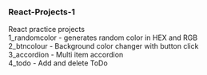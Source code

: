 ### React-Projects-1
React practice projects <br/>
1_randomcolor - generates random color in HEX and RGB <br/>
2_btncolour - Background color changer with button click <br/>
3_accordion - Multi item accordion <br/>
4_todo - Add and delete ToDo
